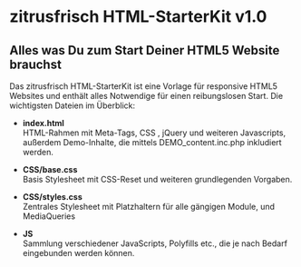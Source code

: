 # zitrusfrisch HTML-StarterKit v1.0

## Alles was Du zum Start Deiner HTML5 Website brauchst
Das zitrusfrisch HTML-StarterKit ist eine Vorlage für responsive HTML5 Websites und enthält alles Notwendige für einen reibungslosen Start. Die wichtigsten Dateien im Überblick:

+ **index.html**  
HTML-Rahmen mit Meta-Tags, CSS , jQuery und weiteren Javascripts, außerdem Demo-Inhalte, die mittels DEMO_content.inc.php inkludiert werden.

+ **CSS/base.css**  
Basis Stylesheet mit CSS-Reset und weiteren grundlegenden Vorgaben.

+ **CSS/styles.css**  
Zentrales Stylesheet mit Platzhaltern für alle gängigen Module, und MediaQueries

+ **JS**  
Sammlung verschiedener JavaScripts, Polyfills etc., die je nach Bedarf eingebunden werden können.


